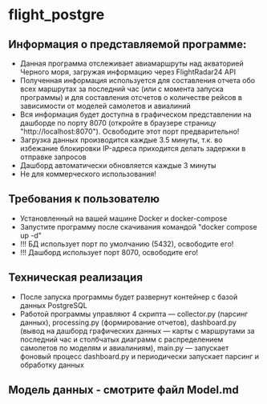 # flight_postgre
## Информация о представляемой программе:
- Данная программа отслеживает авиамаршруты над акваторией Черного моря, загружая информацию через FlightRadar24 API
- Полученная информация используется для составления отчета обо всех маршрутах за последний час (или с момента запуска программы) и для составления отсчетов о количестве рейсов в зависимости от моделей самолетов и авиалиний
- Вся информация будет доступна в графическом представлении на дашборде по порту 8070 (откройте в браузере страницу "http://localhost:8070"). Освободите этот порт предварительно!
- Загрузка данных производится каждые 3.5 минуты, т.к. во избежание блокировки IP-адреса приходится делать задержки в отправке запросов
- Дашборд автоматически обновляется каждые 3 минуты 
- Не для коммерческого использования!

## Требования к пользователю
- Установленный на вашей машине Docker и docker-compose
- Запустите программу после скачивания командой "docker compose up -d"
- !!! БД использует порт по умолчанию (5432), освободите его!
- !!! Дашборд использует порт 8070, освободите его!

## Техническая реализация
- После запуска программы будет развернут контейнер с базой данных PostgreSQL
- Работой программы управляют 4 скрипта &mdash; collector.py (парсинг данных), processing.py (формирование отчетов), dashboard.py (вывод на дашборд графических данных &mdash; карты с маршрутами за последний час и столбчатых диаграмм с распределением самолетов по моделям и авиалиниям), main.py &mdash; запускает фоновый процесс dashboard.py и периодически запускает парсинг и обработку данных
## Модель данных - смотрите файл Model.md

